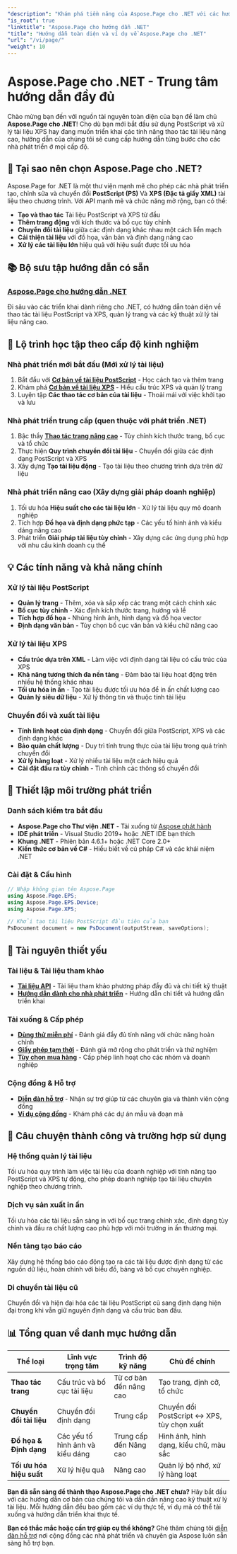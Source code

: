 ```yaml
---
"description": "Khám phá tiềm năng của Aspose.Page cho .NET với các hướng dẫn về tạo, chỉnh sửa và nâng cao tài liệu PostScript và XPS. Nắm vững các kỹ thuật từ cơ bản đến nâng cao một cách dễ dàng."
"is_root": true
"linktitle": "Aspose.Page cho hướng dẫn .NET"
"title": "Hướng dẫn toàn diện và ví dụ về Aspose.Page cho .NET"
"url": "/vi/page/"
"weight": 10
---
```


# Aspose.Page cho .NET - Trung tâm hướng dẫn đầy đủ

Chào mừng bạn đến với nguồn tài nguyên toàn diện của bạn để làm chủ **Aspose.Page cho .NET**! Cho dù bạn mới bắt đầu sử dụng PostScript và xử lý tài liệu XPS hay đang muốn triển khai các tính năng thao tác tài liệu nâng cao, hướng dẫn của chúng tôi sẽ cung cấp hướng dẫn từng bước cho các nhà phát triển ở mọi cấp độ.

## 🚀 Tại sao nên chọn Aspose.Page cho .NET?

Aspose.Page for .NET là một thư viện mạnh mẽ cho phép các nhà phát triển tạo, chỉnh sửa và chuyển đổi **PostScript (PS)** Và **XPS (Đặc tả giấy XML)** tài liệu theo chương trình. Với API mạnh mẽ và chức năng mở rộng, bạn có thể:

- **Tạo và thao tác** Tài liệu PostScript và XPS từ đầu
- **Thêm trang động** với kích thước và bố cục tùy chỉnh  
- **Chuyển đổi tài liệu** giữa các định dạng khác nhau một cách liền mạch
- **Cải thiện tài liệu** với đồ họa, văn bản và định dạng nâng cao
- **Xử lý các tài liệu lớn** hiệu quả với hiệu suất được tối ưu hóa

## 📚 Bộ sưu tập hướng dẫn có sẵn

### **[Aspose.Page cho hướng dẫn .NET](/page/net/)**
Đi sâu vào các triển khai dành riêng cho .NET, có hướng dẫn toàn diện về thao tác tài liệu PostScript và XPS, quản lý trang và các kỹ thuật xử lý tài liệu nâng cao.

## 🎯 Lộ trình học tập theo cấp độ kinh nghiệm

### **Nhà phát triển mới bắt đầu** (Mới xử lý tài liệu)
1. Bắt đầu với **[Cơ bản về tài liệu PostScript](/page/net/master-page-manipulation/add-page-to-postscript-document/)** - Học cách tạo và thêm trang
2. Khám phá **[Cơ bản về tài liệu XPS](/page/net/master-page-manipulation/adding-page-to-xps-document/)** - Hiểu cấu trúc XPS và quản lý trang
3. Luyện tập **Các thao tác cơ bản của tài liệu** - Thoải mái với việc khởi tạo và lưu

### **Nhà phát triển trung cấp** (quen thuộc với phát triển .NET)
1. Bậc thầy **[Thao tác trang nâng cao](/page/net/master-page-manipulation/)** - Tùy chỉnh kích thước trang, bố cục và tổ chức
2. Thực hiện **Quy trình chuyển đổi tài liệu** - Chuyển đổi giữa các định dạng PostScript và XPS
3. Xây dựng **Tạo tài liệu động** - Tạo tài liệu theo chương trình dựa trên dữ liệu

### **Nhà phát triển nâng cao** (Xây dựng giải pháp doanh nghiệp)
1. Tối ưu hóa **Hiệu suất cho các tài liệu lớn** - Xử lý tài liệu quy mô doanh nghiệp
2. Tích hợp **Đồ họa và định dạng phức tạp** - Các yếu tố hình ảnh và kiểu dáng nâng cao
3. Phát triển **Giải pháp tài liệu tùy chỉnh** - Xây dựng các ứng dụng phù hợp với nhu cầu kinh doanh cụ thể

## 💡 Các tính năng và khả năng chính

### **Xử lý tài liệu PostScript**
- **Quản lý trang** - Thêm, xóa và sắp xếp các trang một cách chính xác
- **Bố cục tùy chỉnh** - Xác định kích thước trang, hướng và lề
- **Tích hợp đồ họa** - Nhúng hình ảnh, hình dạng và đồ họa vector
- **Định dạng văn bản** - Tùy chọn bố cục văn bản và kiểu chữ nâng cao

### **Xử lý tài liệu XPS**
- **Cấu trúc dựa trên XML** - Làm việc với định dạng tài liệu có cấu trúc của XPS
- **Khả năng tương thích đa nền tảng** - Đảm bảo tài liệu hoạt động trên nhiều hệ thống khác nhau
- **Tối ưu hóa in ấn** - Tạo tài liệu được tối ưu hóa để in ấn chất lượng cao
- **Quản lý siêu dữ liệu** - Xử lý thông tin và thuộc tính tài liệu

### **Chuyển đổi và xuất tài liệu**
- **Tính linh hoạt của định dạng** - Chuyển đổi giữa PostScript, XPS và các định dạng khác
- **Bảo quản chất lượng** - Duy trì tính trung thực của tài liệu trong quá trình chuyển đổi
- **Xử lý hàng loạt** - Xử lý nhiều tài liệu một cách hiệu quả
- **Cài đặt đầu ra tùy chỉnh** - Tinh chỉnh các thông số chuyển đổi

## 🔧 Thiết lập môi trường phát triển

### **Danh sách kiểm tra bắt đầu**
- **Aspose.Page cho Thư viện .NET** - Tải xuống từ [Aspose phát hành](https://releases.aspose.com/page/net/)
- **IDE phát triển** - Visual Studio 2019+ hoặc .NET IDE bạn thích
- **Khung .NET** - Phiên bản 4.6.1+ hoặc .NET Core 2.0+
- **Kiến thức cơ bản về C#** - Hiểu biết về cú pháp C# và các khái niệm .NET

### **Cài đặt & Cấu hình**
```csharp
// Nhập không gian tên Aspose.Page
using Aspose.Page.EPS;
using Aspose.Page.EPS.Device;
using Aspose.Page.XPS;

// Khởi tạo tài liệu PostScript đầu tiên của bạn
PsDocument document = new PsDocument(outputStream, saveOptions);
```

## 🔗 Tài nguyên thiết yếu

### **Tài liệu & Tài liệu tham khảo**
- **[Tài liệu API](https://reference.aspose.com/page/net/)** - Tài liệu tham khảo phương pháp đầy đủ và chi tiết kỹ thuật
- **[Hướng dẫn dành cho nhà phát triển](https://docs.aspose.com/page/net/)** - Hướng dẫn chi tiết và hướng dẫn triển khai

### **Tải xuống & Cấp phép**
- **[Dùng thử miễn phí](https://releases.aspose.com/page/net/)** - Đánh giá đầy đủ tính năng với chức năng hoàn chỉnh
- **[Giấy phép tạm thời](https://purchase.conholdate.com/temporary-license/)** - Đánh giá mở rộng cho phát triển và thử nghiệm
- **[Tùy chọn mua hàng](https://purchase.conholdate.com/buy)** - Cấp phép linh hoạt cho các nhóm và doanh nghiệp

### **Cộng đồng & Hỗ trợ**
- **[Diễn đàn hỗ trợ](https://forum.aspose.com/c/page/39)** - Nhận sự trợ giúp từ các chuyên gia và thành viên cộng đồng
- **[Ví dụ cộng đồng](https://github.com/aspose-page/Aspose.Page-for-.NET)** - Khám phá các dự án mẫu và đoạn mã

## 🎯 Câu chuyện thành công và trường hợp sử dụng

### **Hệ thống quản lý tài liệu**
Tối ưu hóa quy trình làm việc tài liệu của doanh nghiệp với tính năng tạo PostScript và XPS tự động, cho phép doanh nghiệp tạo tài liệu chuyên nghiệp theo chương trình.

### **Dịch vụ sản xuất in ấn**
Tối ưu hóa các tài liệu sẵn sàng in với bố cục trang chính xác, định dạng tùy chỉnh và đầu ra chất lượng cao phù hợp với môi trường in ấn thương mại.

### **Nền tảng tạo báo cáo**
Xây dựng hệ thống báo cáo động tạo ra các tài liệu được định dạng từ các nguồn dữ liệu, hoàn chỉnh với biểu đồ, bảng và bố cục chuyên nghiệp.

### **Di chuyển tài liệu cũ**
Chuyển đổi và hiện đại hóa các tài liệu PostScript cũ sang định dạng hiện đại trong khi vẫn giữ nguyên định dạng và cấu trúc ban đầu.

## 📊 Tổng quan về danh mục hướng dẫn

| Thể loại | Lĩnh vực trọng tâm | Trình độ kỹ năng | Chủ đề chính |
|----------|------------|-------------|------------|
| **Thao tác trang** | Cấu trúc và bố cục tài liệu | Từ cơ bản đến nâng cao | Tạo trang, định cỡ, tổ chức |
| **Chuyển đổi tài liệu** | Chuyển đổi định dạng | Trung cấp | Chuyển đổi PostScript ↔ XPS, tùy chọn xuất |
| **Đồ họa & Định dạng** | Các yếu tố hình ảnh và kiểu dáng | Trung cấp đến Nâng cao | Hình ảnh, hình dạng, kiểu chữ, màu sắc |
| **Tối ưu hóa hiệu suất** | Xử lý hiệu quả | Nâng cao | Quản lý bộ nhớ, xử lý hàng loạt |

**Bạn đã sẵn sàng để thành thạo Aspose.Page cho .NET chưa?** Hãy bắt đầu với các hướng dẫn cơ bản của chúng tôi và dần dần nâng cao kỹ thuật xử lý tài liệu. Mỗi hướng dẫn đều bao gồm các ví dụ thực tế, ví dụ mã có thể tải xuống và hướng dẫn triển khai thực tế.

**Bạn có thắc mắc hoặc cần trợ giúp cụ thể không?** Ghé thăm chúng tôi [diễn đàn hỗ trợ](https://forum.aspose.com/c/page/39) nơi cộng đồng các nhà phát triển và chuyên gia Aspose luôn sẵn sàng hỗ trợ bạn.